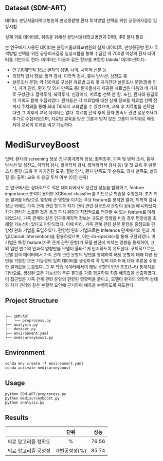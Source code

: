 ## Dataset (SDM-ART) 
데이터: 분당서울대학교병원의 만성콩팥병 환자 투석방법 선택을 위한 공동의사결정 임상시험

실제 의료 데이터로, 취득을 위해선 분당서울대학교병원과 DRB, IRB 절차 필요

본 연구에서 사용된 데이터는 분당서울대학교병원의 실제 데이터로, 만성콩팥병 환자 투석방법 선택을 위한 공동의사결정 임상시험을 통해 수집된 약 700명 이상의 환자 데이터를 기반으로 한다. 데이터는 다음과 같은 정보를 포함한 tabular 데이터셋이다:
- 인구통계학적 정보: 환자의 성별, 나이, 사회적 신분 등
- 의학적 검사 정보: 혈액 검사, 이학적 검사, 흉부 방사선, 심전도 등
- 설문조사 문항: 약 150개로 구성된 치료법 교육 및 자가진단 설문조사 문항(질병 인식, 자가 관리, 환자 및 의사 만족도 등)
환자들에게 제공된 치료법은 다음의 네 가지로 구성된다: 혈액투석, 복막투석, 신장이식, 치료법 선택 안 함. 또한, 환자의 응급투석 기록도 함께 수집되었다.
환자들은 각 치료법에 대한 상세 정보를 치료법 선택 전까지 주치의를 통해 최대 7회까지 교육받을 수 있었으며, 교육 후 치료법을 선택한다면 그 이후의 교육 데이터는 없다. 
치료법 선택 후의 환자 만족도 관련 설문조사가 추가로 수집되었으며, 치료법 교육을 받은 그룹과 받지 않은 그룹이 무작위로 배정되어 교육의 효과를 비교 가능하다.

# MediSurveyBoost
입력: 환자의 screening 정보 (인구통계학적 정보, 활력징후, 가족 및 병력 조사, 흉부 방사선 및 심전도, 이학적 검사, 혈액학적 검사, 혈액화학적 검사 등) 및 첫 교육 후 설문조사 문항 (교육 후 자가진단 도구, 질병 인식, 환자 만족도 및 순응도, 의사 만족도, 삶의 질 등)
출력: 교육 후 응급 투석 여부 (이진 분류)

본 연구에서는 상대적으로 적은 데이터에서도 강건한 성능을 발휘하고, feature importance 분석이 용이한 XGBoost classifier를 기반으로 학습을 수행했다. 초기 학습 결과를 바탕으로 결정에 큰 영향을 미치는 주요 feature를 분석한 결과, 의학적 검사 정보 외에도 가족 관계 관련 항목과 자가 관리 관련 설문조사 문항이 상위권에 나타났다.
자가 관리가 소홀한 것은 응급 투석 위험과 직접적으로 연관될 수 있는 feature로 이해되었으나, 가족 관계와 같은 인구통계학적 정보는 과도한 영향을 미칠 경우 편향성을 초래할 가능성이 있다고 판단되었다. 이에 따라, 가족 관계 관련 설문 문항을 중점으로 편향성 완화 기법을 도입하였다.
편향성 완화 기법으로는 Inference 단계에서의 인과 개입(Causal Intervention)을 활용하였으며, 이는 do-operator를 통해 구현되었다. 이 기법은 특정 feature(가족 관계 관련 문항)가 모델 판단에 미치는 영향을 통제하여, 그 외 일반 변수의 인과적 영향만을 모델이 올바르게 인지하도록 유도한다. 구체적으로는, 모델 입력 데이터에서 가족 관계 관련 문항의 답변을 통제하여 해당 문항에 대해 다른 답변을 가정한 모든 가능성의 입력 데이터를 생성하여 각 입력 데이터에 대해 추론을 수행한 결과값을 도출했다. 그 후 학습 데이터에서의 해당 문항의 답변 분포(1~5) 통계치를 기반으로, 생성된 모든 가능성의 추론 결과를 가중 평균하여 최종 예측값을 산출하였다. 이 접근법은 가족 관계 관련 문항의 편향된 영향력을 줄이고, 모델이 환자의 의학적 상태와 자가 관리와 같은 본질적 요인에 근거하여 예측을 수행하도록 유도한다. 


## Project Structure

```
.
├── SDM-ART
│   └── preprocess.py
├── analysis.py
├── dataset.py
├── environment.yaml
├── medisurveyboost.py
```

## Environment

```
conda env create -f environment.yaml
conda activate medisurveyboost
```

## Usage

```
python SDM-ART/preprocess.py
python medisurveyboost.py
python analysis.py
```

## Results

|                   | 단위 | 성능 |
| :---------------: | :---------------------: | :-------------: |
| 의료 알고리즘 정확도  |          %           |      76.56      |
| 의료 알고리즘 공정성 |        개별공정성(%)         |    85.74    |
